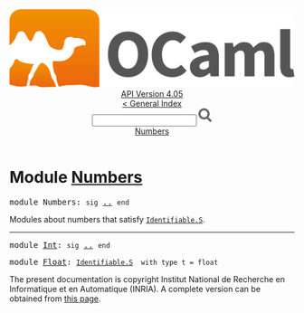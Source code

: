 <!-- ((! set title API !)) ((! set documentation !)) ((! set api !)) ((! set nobreadcrumb !)) -->
<div class="api"><header><nav class="toc brand"><a class="brand" href="https://ocaml.org/"><img src="colour-logo-gray.svg" class="svg" alt="OCaml"></a></nav><nav class="toc"><div class="toc_version"><a href="/docs" id="version-select">API Version 4.05</a></div><a href="index.html">&lt; General Index</a><div class="api_search"><input type="text" name="apisearch" id="api_search" oninput="mySearch(false);" onkeypress="this.oninput();" onclick="this.oninput();" onpaste="this.oninput();">
<img src="search_icon.svg" alt="Search" class="svg" onclick="mySearch(false)"></div>
<div id="search_results"></div><div class="toc_title"><a href="#top">Numbers</a></div><ul></ul></nav></header>

<h1>Module <a href="type_Numbers.html">Numbers</a></h1>

<pre><span class="keyword">module</span> Numbers: <code class="code"><span class="keyword">sig</span></code> <a href="Numbers.html">..</a> <code class="code"><span class="keyword">end</span></code></pre><div class="info module top">
Modules about numbers that satisfy <a href="Identifiable.S.html"><code class="code"><span class="constructor">Identifiable</span>.<span class="constructor">S</span></code></a>.<br>
</div>
<hr width="100%">

<pre><span class="keyword">module</span> <a href="Numbers.Int.html">Int</a>: <code class="code"><span class="keyword">sig</span></code> <a href="Numbers.Int.html">..</a> <code class="code"><span class="keyword">end</span></code></pre>
<pre><span class="keyword">module</span> <a href="Numbers.Float.html">Float</a>: <code class="type"><a href="Identifiable.S.html">Identifiable.S</a></code><code class="type">  with type t = float</code></pre><div class="copyright">The present documentation is copyright Institut National de Recherche en Informatique et en Automatique (INRIA). A complete version can be obtained from <a href="http://caml.inria.fr/pub/docs/manual-ocaml/">this page</a>.</div></div>
